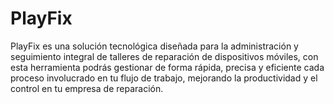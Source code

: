 # PlayFix
PlayFix es una solución tecnológica diseñada para la administración y seguimiento integral de talleres de reparación de dispositivos móviles, con esta herramienta podrás gestionar de forma rápida, precisa y eficiente cada proceso involucrado en tu flujo de trabajo, mejorando la productividad y el control en tu empresa de reparación. 
